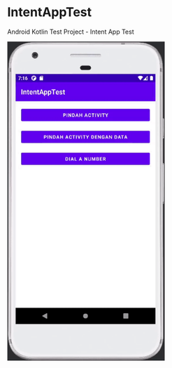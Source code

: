 # IntentAppTest
Android Kotlin Test Project - Intent App Test

<img src="screenshot/IntentAppTest.gif" alt="Screenshot" title="Screenshot" width="360" height="auto"> 
